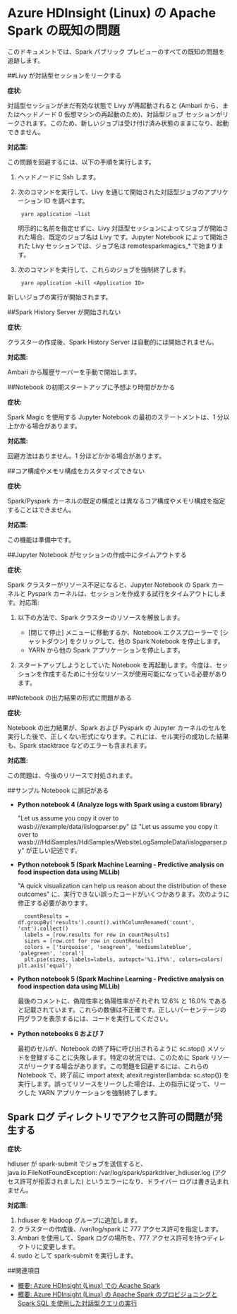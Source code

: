 <properties 
	pageTitle="HDInsight の Apache Spark の既知の問題 | Microsoft Azure" 
	description="HDInsight の Apache Spark の既知の問題" 
	services="hdinsight" 
	documentationCenter="" 
	authors="mumian" 
	manager="paulettm" 
	editor="cgronlun"
	tags="azure-portal"/>

<tags 
	ms.service="hdinsight" 
	ms.workload="big-data" 
	ms.tgt_pltfrm="na" 
	ms.devlang="na" 
	ms.topic="article" 
	ms.date="12/22/2015" 
	ms.author="jgao"/>

# Azure HDInsight (Linux) の Apache Spark の既知の問題

このドキュメントでは、Spark パブリック プレビューのすべての既知の問題を追跡します。

##Livy が対話型セッションをリークする
 
**症状:**

対話型セッションがまだ有効な状態で Livy が再起動されると (Ambari から、またはヘッドノード 0 仮想マシンの再起動のため)、対話型ジョブ セッションがリークされます。このため、新しいジョブは受け付け済み状態のままになり、起動できません。

**対応策:**

この問題を回避するには、以下の手順を実行します。

1. ヘッドノードに Ssh します。 
2. 次のコマンドを実行して、Livy を通じて開始された対話型ジョブのアプリケーション ID を調べます。 

        yarn application –list

    明示的に名前を指定せずに、Livy 対話型セッションによってジョブが開始された場合、既定のジョブ名は Livy です。Jupyter Notebook によって開始された Livy セッションでは、ジョブ名は remotesparkmagics\_* で始まります。

3. 次のコマンドを実行して、これらのジョブを強制終了します。

        yarn application –kill <Application ID>

新しいジョブの実行が開始されます。

##Spark History Server が開始されない 

**症状:**
 
クラスターの作成後、Spark History Server は自動的には開始されません。

**対応策:**

Ambari から履歴サーバーを手動で開始します。

##Notebook の初期スタートアップに予想より時間がかかる 

**症状:**

Spark Magic を使用する Jupyter Notebook の最初のステートメントは、1 分以上かかる場合があります。

**対応策:**
 
回避方法はありません。1 分ほどかかる場合があります。

##コア構成やメモリ構成をカスタマイズできない

**症状:**
 
Spark/Pyspark カーネルの既定の構成とは異なるコア構成やメモリ構成を指定することはできません。

**対応策:**
 
この機能は準備中です。

##Jupyter Notebook がセッションの作成中にタイムアウトする

**症状:**

Spark クラスターがリソース不足になると、Jupyter Notebook の Spark カーネルと Pyspark カーネルは、セッションを作成する試行をタイムアウトにします。対応策:

1. 以下の方法で、Spark クラスターのリソースを解放します。

    - [閉じて停止] メニューに移動するか、Notebook エクスプローラーで [シャットダウン] をクリックして、他の Spark Notebook を停止します。
    - YARN から他の Spark アプリケーションを停止します。

2. スタートアップしようとしていた Notebook を再起動します。今度は、セッションを作成するために十分なリソースが使用可能になっている必要があります。

##Notebook の出力結果の形式に問題がある

**症状:**
 
Notebook の出力結果が、Spark および Pyspark の Jupyter カーネルのセルを実行した後で、正しくない形式になります。これには、セル実行の成功した結果も、Spark stacktrace などのエラーも含まれます。

**対応策:**
 
この問題は、今後のリリースで対処されます。

##サンプル Notebook に誤記がある
 
- **Python notebook 4 (Analyze logs with Spark using a custom library)**

    "Let us assume you copy it over to wasb:///example/data/iislogparser.py" は "Let us assume you copy it over to wasb:///HdiSamples/HdiSamples/WebsiteLogSampleData/iislogparser.py" が正しい記述です。

- **Python notebook 5 (Spark Machine Learning - Predictive analysis on food inspection data using MLLib)**

    "A quick visualization can help us reason about the distribution of these outcomes" に、実行できない誤ったコードがいくつかあります。次のように修正する必要があります。

        countResults = df.groupBy('results').count().withColumnRenamed('count', 'cnt').collect() 
        labels = [row.results for row in countResults] 
        sizes = [row.cnt for row in countResults] 
        colors = ['turquoise', 'seagreen', 'mediumslateblue', 'palegreen', 'coral'] 
        plt.pie(sizes, labels=labels, autopct='%1.1f%%', colors=colors) plt.axis('equal') 
        
- **Python notebook 5 (Spark Machine Learning - Predictive analysis on food inspection data using MLLib)**

    最後のコメントに、偽陰性率と偽陽性率がそれぞれ 12.6% と 16.0% であると記載されています。これらの数値は不正確です。正しいパーセンテージの円グラフを表示するには、コードを実行してください。

- **Python notebooks 6 および 7**

    最初のセルが、Notebook の終了時に呼び出されるように sc.stop() メソッドを登録することに失敗します。特定の状況では、このために Spark リソースがリークする場合があります。この問題を回避するには、これらの Notebook で、終了前に import atexit; atexit.register(lambda: sc.stop()) を実行します。誤ってリソースをリークした場合は、上の指示に従って、リークした YARN アプリケーションを強制終了します。
     
## Spark ログ ディレクトリでアクセス許可の問題が発生する 

**症状:**
 
hdiuser が spark-submit でジョブを送信すると、java.io.FileNotFoundException: /var/log/spark/sparkdriver\_hdiuser.log (アクセス許可が拒否されました) というエラーになり、ドライバー ログは書き込まれません。

**対応策:**
 
1. hdiuser を Hadoop グループに追加します。 
2. クラスターの作成後、/var/log/spark に 777 アクセス許可を指定します。 
3. Ambari を使用して、Spark ログの場所を、777 アクセス許可を持つディレクトリに変更します。  
4. sudo として spark-submit を実行します。 

##関連項目

- [概要: Azure HDInsight (Linux) での Apache Spark](hdinsight-apache-spark-overview.md)
- [概要: Azure HDInsight (Linux) の Apache Spark のプロビジョニングと Spark SQL を使用した対話型クエリの実行](hdinsight-apache-spark-jupyter-spark-sql.md)

<!---HONumber=AcomDC_1223_2015-->